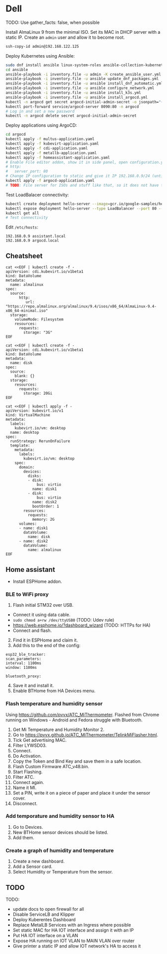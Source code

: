 # Dell

TODO: Use gather_facts: false, when possible

Install AlmaLinux 9 from the minimal ISO. Set its MAC in DHCP server with a static IP. Create an `admin` user and allow it to become root.

```sh
ssh-copy-id admin@192.168.122.125
```

Deploy Kubernetes using Ansible:

```sh
sudo dnf install ansible linux-system-roles ansible-collection-kubernetes-core python3-kubernetes
cd ansible
ansible-playbook -i inventory.file -u admin -K create_ansible_user.yml
ansible-playbook -i inventory.file -u ansible update_dnf_packages.yml
ansible-playbook -i inventory.file -u ansible install_dnf_automatic.yml
ansible-playbook -i inventory.file -u ansible configure_network.yml
ansible-playbook -i inventory.file -u ansible install_k3s.yml
ansible-playbook -i inventory.file -u ansible install_argocd.yml
kubectl -n argocd get secret argocd-initial-admin-secret -o jsonpath="{.data.password}" | base64 -d
kubectl port-forward service/argocd-server 8090:80 -n argocd
# Log in and set a new password
kubectl -n argocd delete secret argocd-initial-admin-secret
```

Deploy applications using ArgoCD:

```sh
cd argocd
kubectl apply -f multus-application.yaml
kubectl apply -f kubevirt-application.yaml
kubectl apply -f cdi-application.yaml
kubectl apply -f metallb-application.yaml
kubectl apply -f homeassistant-application.yaml
# Enable File editor addon, show it in side panel, open configuration.yaml, add:
# http:
#   server_port: 80
# Change IP configuration to static and give it IP 192.168.0.9/24 (until VLAN etc. is set up)
kubectl apply -f argocd-application.yaml
# TODO: File server for ISOs and stuff like that, so it does not have to be downloaded every time
```

Test LoadBalacer connectivity:

```sh
kubectl create deployment hello-server --image=gcr.io/google-samples/hello-app:1.0
kubectl expose deployment hello-server --type LoadBalancer --port 80 --target-port 8080
kubectl get all
# Test connectivity
```

Edit `/etc/hosts`:

```
192.168.0.9 assistant.local
192.168.0.9 argocd.local
```

## Cheatsheet

```
cat <<EOF | kubectl create -f -
apiVersion: cdi.kubevirt.io/v1beta1
kind: DataVolume
metadata:
  name: almalinux
spec:
  source:
      http:
         url: "https://repo.almalinux.org/almalinux/9.4/isos/x86_64/AlmaLinux-9.4-x86_64-minimal.iso"
  storage:
    volumeMode: Filesystem
    resources:
      requests:
        storage: "3G"
EOF
```

```
cat <<EOF | kubectl create -f -
apiVersion: cdi.kubevirt.io/v1beta1
kind: DataVolume
metadata:
  name: disk
spec:
  source:
    blank: {}
  storage:
    resources:
      requests:
        storage: 20Gi
EOF
```

```
cat <<EOF | kubectl apply -f -
apiVersion: kubevirt.io/v1
kind: VirtualMachine
metadata:
  labels:
    kubevirt.io/vm: desktop
  name: desktop
spec:
  runStrategy: RerunOnFailure
  template:
    metadata:
      labels:
        kubevirt.io/vm: desktop
    spec:
      domain:
        devices:
          disks:
          - disk:
              bus: virtio
            name: disk1
          - disk:
              bus: virtio
            name: disk2
            bootOrder: 1
        resources:
          requests:
            memory: 2G
      volumes:
      - name: disk1
        dataVolume:
          name: disk
      - name: disk2
        dataVolume:
          name: almalinux
EOF
```

## Home assistant

* Install ESPHome addon.

### BLE to WiFi proxy

1. Flash initial STM32 over USB.
  * Connect it using data cable.
  * `sudo chmod a+rw /dev/ttyUSB0` (TODO: Udev rule)
  * <https://web.esphome.io/?dashboard_wizard> (TODO: HTTPs for HA)
  * Connect and flash.
2. Find it in ESPHome and claim it.
3. Add this to the end of the config:
  ```
esp32_ble_tracker:
scan_parameters:
  interval: 1100ms
  window: 1100ms
    
bluetooth_proxy:
  ```
4. Save it and install it.
5. Enable BTHome from HA Devices menu.

### Flash temperature and humidity sensor

Using <https://github.com/pvvx/ATC_MiThermometer>. Flashed from Chrome running on Windows - Android and Fedora struggle with Bluetooth.

1. Get Mi Temperature and Humidity Monitor 2.
2. Go to <https://pvvx.github.io/ATC_MiThermometer/TelinkMiFlasher.html>.
3. Tick Get advertising MAC.
4. Filter LYWSD03.
5. Connect.
6. Do Activation.
7. Copy the Token and Bind Key and save them in a safe location.
8. Flash Custom Firmware ATC_v48.bin.
9. Start Flashing.
10. Filter ATC.
11. Connect again.
12. Name it MI<INDEX>.
13. Set a PIN, write it on a piece of paper and place it under the sensor cover.
14. Disconnect.

### Add temporature and humidity sensor to HA

1. Go to Devices.
2. New BTHome sensor devices should be listed.
3. Add them.

### Create a graph of humidity and temperature

1. Create a new dashboard.
2. Add a Sensor card.
3. Select Humidity or Temperature from the sensor.

## TODO

TODO:
- update docs to open firewall for all
- Disable ServiceLB and Klipper
- Deploy Kuberentes Dashboard
- Replace MetalLB Services with an Ingress where possible
- Set static MAC for HA IOT interface and assign it with an IP
- Put HA IOT interface on a VLAN
- Expose HA running on IOT VLAN to MAIN VLAN over router
- Give printer a static IP and allow IOT network's HA to access it
